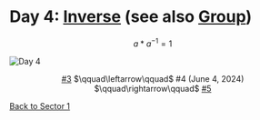 # Day 4: [Inverse](https://en.wikipedia.org/wiki/Inverse_element) (see also [Group](https://en.wikipedia.org/wiki/Group_(mathematics)))

$$a*a^{-1}=1$$

<picture><img alt="Day 4" src="0004.png"></picture>

<center><a href="0003.html">#3</a> $\qquad\leftarrow\qquad$ #4 (June 4, 2024) $\qquad\rightarrow\qquad$ <a href="0005.html">#5</a></center>

[Back to Sector 1](../0-63.md)